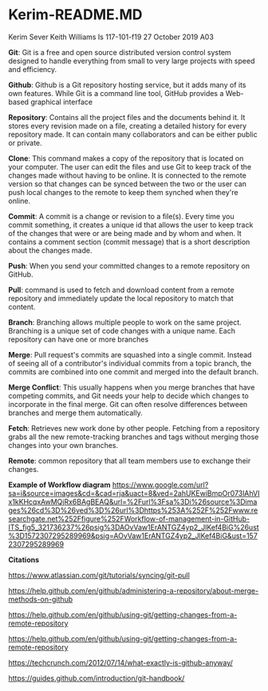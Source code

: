 # Kerim-README.MD
Kerim Sever
Keith Williams
Is 117-101-f19
27 October 2019
A03

**Git**: Git is a free and open source distributed version control system designed to handle everything from small to very large projects with speed and efficiency.
 
**Github**: Github is a Git repository hosting service, but it adds many of its own features. While Git is a command line tool, GitHub provides a Web-based graphical interface

**Repository**: Contains all the project files and the documents behind it. It stores every revision made on a file, creating a detailed history for every repository made. It can contain many collaborators and can be either public or private.


**Clone**: This command makes a copy of the repository that is located on your computer. The user can edit the files and use Git to keep track of the changes made without having to be online. It is connected to the remote version so that changes can be synced between the two or the user can push local changes to the remote to keep them synched when they're online.

**Commit**: A commit is a change or revision to a file(s). Every time you commit something, it creates a unique id that allows the user to keep track of the changes that were or are being made and by whom and when. It contains a comment section (commit message) that is a short description about the changes made.

**Push**: When you send your committed changes to a remote repository on GitHub.

**Pull**: command is used to fetch and download content from a remote repository and immediately update the local repository to match that content.

**Branch**: Branching allows multiple people to work on the same project. Branching is a unique set of code changes with a unique name. Each repository can have one or more branches

**Merge**: Pull request's commits are squashed into a single commit. Instead of seeing all of a contributor's individual commits from a topic branch, the commits are combined into one commit and merged into the default branch.

**Merge Conflict**: This usually happens when you merge branches that have competing commits, and Git needs your help to decide which changes to incorporate in the final merge. Git can often resolve differences between branches and merge them automatically.

**Fetch**: Retrieves new work done by other people. Fetching from a repository grabs all the new remote-tracking branches and tags without merging those changes into your own branches.

**Remote**: common repository that all team members use to exchange their changes.
 

**Example of Workflow diagram**
https://www.google.com/url?sa=i&source=images&cd=&cad=rja&uact=8&ved=2ahUKEwiBmpOr073lAhVIx1kKHcqxAwMQjRx6BAgBEAQ&url=%2Furl%3Fsa%3Di%26source%3Dimages%26cd%3D%26ved%3D%26url%3Dhttps%253A%252F%252Fwww.researchgate.net%252Ffigure%252FWorkflow-of-management-in-GitHub-ITS_fig5_321736237%26psig%3DAOvVaw1ErANTGZ4yp2_JlKef4BiG%26ust%3D1572307295289969&psig=AOvVaw1ErANTGZ4yp2_JlKef4BiG&ust=1572307295289969



**Citations** 

https://www.atlassian.com/git/tutorials/syncing/git-pull

https://help.github.com/en/github/administering-a-repository/about-merge-methods-on-github

https://help.github.com/en/github/using-git/getting-changes-from-a-remote-repository

https://help.github.com/en/github/using-git/getting-changes-from-a-remote-repository

https://techcrunch.com/2012/07/14/what-exactly-is-github-anyway/

https://guides.github.com/introduction/git-handbook/
